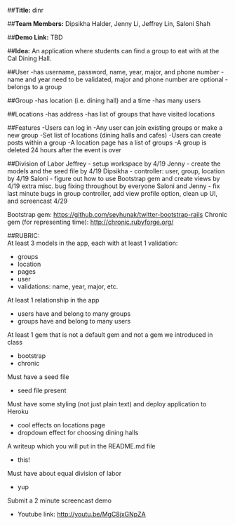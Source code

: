 ##**Title:**
dinr

##**Team Members:**
Dipsikha Halder, Jenny Li, Jeffrey Lin, Saloni Shah

##**Demo Link:**
TBD

##**Idea:** An application where students can find a group to eat with at the Cal Dining Hall.

##User
-has username, password, name, year, major, and phone number
-name and year need to be validated, major and phone number are optional
-belongs to a group

##Group
-has location (i.e. dining hall) and a time
-has many users

##Locations
-has address
-has list of groups that have visited locations

##Features
-Users can log in
-Any user can join existing groups or make a new group
-Set list of locations (dining halls and cafes)
-Users can create posts within a group
-A location page has a list of groups
-A group is deleted 24 hours after the event is over

##Division of Labor
Jeffrey - setup workspace by 4/19
Jenny - create the models and the seed file by 4/19
Dipsikha - controller: user, group, location by 4/19
Saloni - figure out how to use Bootstrap gem and create views by 4/19
extra misc. bug fixing throughout by everyone
Saloni and Jenny - fix last minute bugs in group controller, add view profile option, clean up UI, and screencast 4/29

Bootstrap gem: https://github.com/seyhunak/twitter-bootstrap-rails
Chronic gem (for representing time): http://chronic.rubyforge.org/


##RUBRIC:	
At least 3 models in the app, each with at least 1 validation:
- groups
- location
- pages
- user
- validations: name, year, major, etc.


At least 1 relationship in the app
- users have and belong to many groups
- groups have and belong to many users

At least 1 gem that is not a default gem and not a gem we introduced in class
- bootstrap
- chronic

Must have a seed file
- seed file present

Must have some styling (not just plain text) and deploy application to Heroku
- cool effects on locations page
- dropdown effect for choosing dining halls

A writeup which you will put in the README.md file
- this!

Must have about equal division of labor
- yup

Submit a 2 minute screencast demo
- Youtube link: http://youtu.be/MgC8jxGNpZA
